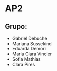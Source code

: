 # AP2

## Grupo:
- Gabriel Debuche
- Mariana Sussekind
- Eduarda Demori
- Maria Clara Vincler
- Sofia Mathias
- Clara Pires
